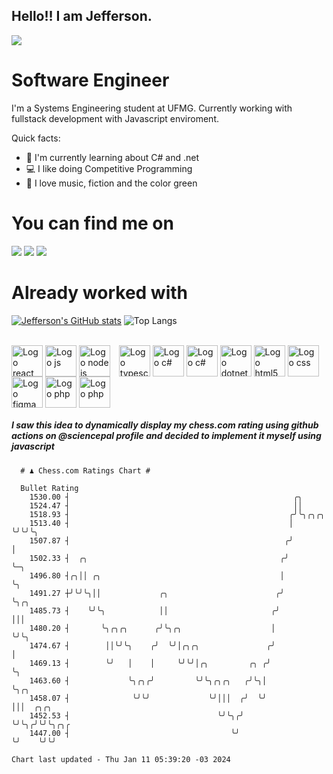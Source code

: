## Hello!! I am Jefferson.
![](https://komarev.com/ghpvc/?username=Jefferson13t&label=Profile%20Visits&color=blue&style=for-the-badge)

# Software Engineer
I'm a Systems Engineering student at UFMG. Currently working with fullstack development with Javascript enviroment.

<div>
Quick facts:
  <ul>
<li>🚀 I'm currently learning about C# and .net</li>
<li>💻 I like doing Competitive Programming</li>
<li>💚 I love music, fiction and the color green</li>
    </ul>
</div>

# You can find me on
<div>
  <a href="https://www.linkedin.com/in/jefferson-souuza" target="_blank"><img src="https://img.shields.io/badge/-LinkedIn-%230077B5?style=for-the-badge&logo=linkedin&logoColor=white" target="_blank"></a> 
    <a href = "mailto:jefersonpereira1331@gmail.com"><img loading="lazy" src="https://img.shields.io/badge/Gmail-D14836?style=for-the-badge&logo=gmail&logoColor=white" target="_blank"></a>
  <a href="https://instagram.com/jeffpsou" target="_blank"><img src="https://img.shields.io/badge/-Instagram-%23E4405F?style=for-the-badge&logo=instagram&logoColor=white" target="_blank"></a>
</div>

# Already worked with
[![Jefferson's GitHub stats](https://github-readme-stats.vercel.app/api?username=jefferson13t&show_icons=true&theme=gotham&rank_icon=github&layout=compact)](https://github.com/anuraghazra/github-readme-stats)
![Top Langs](https://github-readme-stats.vercel.app/api/top-langs/?username=jefferson13t&size_weight=0.5&count_weight=0.5&theme=gotham&layout=compact)

<div style="display: inline_block"><br>
  <img alt="Logo react" align="center" style="height:50px" src="https://cdn.jsdelivr.net/gh/devicons/devicon/icons/react/react-original.svg" />
  <img alt="Logo js" align="center" style="height:50px" src="https://cdn.jsdelivr.net/gh/devicons/devicon/icons/javascript/javascript-original.svg" />
  <img alt="Logo node js" align="center" style="height:50px; margin-right: 10px" src="https://cdn.jsdelivr.net/gh/devicons/devicon/icons/nodejs/nodejs-original.svg" />
  <img alt="Logo typescript" align="center" style="height:50px" src="https://cdn.jsdelivr.net/gh/devicons/devicon/icons/typescript/typescript-original.svg" />
  <img alt="Logo c#" align="center" style="height:50px" src="https://cdn.jsdelivr.net/gh/devicons/devicon/icons/graphql/graphql-plain.svg" />
  <img alt="Logo c#" align="center" style="height:50px" src="https://cdn.jsdelivr.net/gh/devicons/devicon/icons/csharp/csharp-original.svg" />
  <img alt="Logo dotnet" align="center" style="height:50px" src="https://cdn.jsdelivr.net/gh/devicons/devicon/icons/dotnetcore/dotnetcore-original.svg" />
  <img alt="Logo html5" align="center" style="height:50px" src="https://cdn.jsdelivr.net/gh/devicons/devicon/icons/html5/html5-original.svg" />
  <img alt="Logo css" align="center" style="height:50px" src="https://cdn.jsdelivr.net/gh/devicons/devicon/icons/css3/css3-original.svg" />
  <img alt="Logo figma" align="center" style="height:50px" src="https://cdn.jsdelivr.net/gh/devicons/devicon/icons/figma/figma-original.svg" />
  <img alt="Logo php" align="center" style="height:50px" src="https://cdn.jsdelivr.net/gh/devicons/devicon/icons/cplusplus/cplusplus-original.svg" />
  <img alt="Logo php" align="center" style="height:50px" src="https://cdn.jsdelivr.net/gh/devicons/devicon/icons/php/php-original.svg" />
</div>

##### I saw this idea to dynamically display my chess.com rating using github actions on @sciencepal profile and decided to implement it myself using javascript

```
  # ♟︎ Chess.com Ratings Chart #
  
  Bullet Rating
    1530.00 ┤                                                  ╭╮                            
    1524.47 ┤                                                  ││                            
    1518.93 ┤                                                 ╭╯╰╮╭╮╭╮                       
    1513.40 ┤                                                 │  ╰╯╰╯╰╮                      
    1507.87 ┤                                                ╭╯       │                      
    1502.33 ┤  ╭╮                                           ╭╯        ╰─╮                    
    1496.80 ┤╭╮││ ╭╮                                        │           ╰╮                   
    1491.27 ┼╯╰╯╰╮││             ╭╮                        ╭╯            ╰╮╭╮                
    1485.73 ┤    ╰╯╰╮            ││                       ╭╯              │││                
    1480.20 ┤       ╰╮╭╮╭╮      ╭╯╰╮╭╮                    │               ╰╯╰╮               
    1474.67 ┤        ││╰╯╰╮    ╭╯  ╰╯│╭╮╭╮               ╭╯                  │               
    1469.13 ┤        ╰╯   │    │     ╰╯╰╯│╭╮         ╭╮ ╭╯                   ╰╮              
    1463.60 ┤             ╰╮╭╮╭╯         ╰╯╰╮╭╮╭╮   ╭╯╰╮│                     ╰╮╭╮           
    1458.07 ┤              ╰╯╰╯             ╰╯│││  ╭╯  ╰╯                      │││  ╭╮╭╮     
    1452.53 ┤                                 ╰╯╰╮╭╯                           ╰╯╰╮╭╯╰╯╰╮╭╮╭ 
    1447.00 ┤                                    ╰╯                               ╰╯    ╰╯╰╯ 

Chart last updated - Thu Jan 11 05:39:20 -03 2024  
  ```
